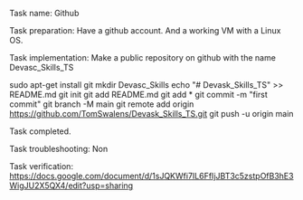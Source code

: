 Task name:
Github

Task preparation:
Have a github account. And a working VM with a Linux OS. 

Task implementation:
Make a public repository on github with the name Devasc_Skills_TS

sudo apt-get install git 
mkdir Devasc_Skills
echo "# Devask_Skills_TS" >> README.md
git init
git add README.md
git add *
git commit -m "first commit"
git branch -M main
git remote add origin https://github.com/TomSwalens/Devask_Skills_TS.git
git push -u origin main

Task completed.

Task troubleshooting:
Non

Task verification:
https://docs.google.com/document/d/1sJQKWfi7IL6FfIjJBT3c5zstpOfB3hE3WigJU2X5QX4/edit?usp=sharing